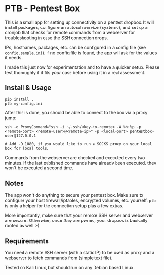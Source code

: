 # PTB - Pentest Box

This is a small app for setting up connectivity on a pentest dropbox. It will install packages, configure an autossh service (systemd), and set up a cronjob that checks for remote commands from a webserver for troubleshooting in case the SSH connection drops.

IPs, hostnames, packages, etc. can be configured in a config file (see `config.sample.ini`). If no config file is found, the app will ask for the values it needs.

I made this just now for experimentation and to have a quicker setup. Please test thoroughly if it fits *your* case before using it in a real assessment.

## Install & Usage

```
pip install .
ptb my-config.ini
```

After this is done, you should be able to connect to the box via a proxy jump:

```
ssh -o ProxyCommand="ssh -i ~/.ssh/<key-to-remote> -W %h:%p -p <remote-port> <remote-user>@<remote-ip>" -p <local-port> pentestbox-user@127.0.0.1

# Add -D 1080, if you would like to run a SOCKS proxy on your local box for local tools.
```

Commands from the webserver are checked and executed every two minutes. If the last published commands have already been executed, they won't be executed a second time.

## Notes

The app won't do anything to secure your pentest box. Make sure to configure your host firewall/iptables, encrypted volumes, etc. yourself. `ptb` is only a helper for the connection setup plus a few extras.

More importantly, make sure that your remote SSH server and webserver are secure. Otherwise, once *they* are pwned, your dropbox is basically rooted as well :-)

## Requirements

You need a remote SSH server (with a static IP) to be used as proxy and a webserver to fetch commands from (simple text file).

Tested on Kali Linux, but should run on any Debian based Linux.
